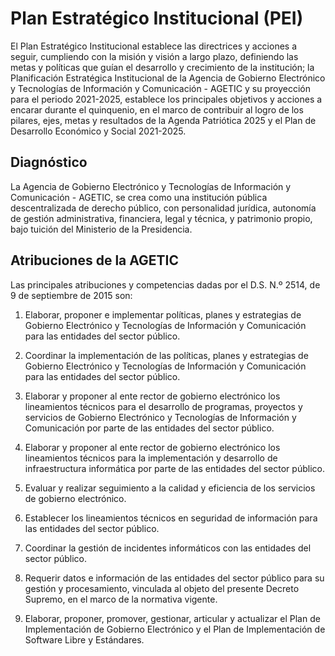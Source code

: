 # Plan Estratégico Institucional (PEI)

El Plan Estratégico Institucional establece las directrices y acciones a seguir, cumpliendo con la misión y visión a largo plazo, definiendo las metas y políticas que guían el desarrollo y crecimiento de la institución; la Planificación Estratégica Institucional de la Agencia de Gobierno Electrónico y Tecnologías de Información y Comunicación - AGETIC y su proyección para el periodo 2021-2025, establece los principales objetivos y acciones a encarar durante el quinquenio, en el marco de contribuir al logro de los pilares, ejes, metas y resultados de la Agenda Patriótica 2025 y el Plan de Desarrollo Económico y Social 2021-2025.

## Diagnóstico

La Agencia de Gobierno Electrónico y Tecnologías de Información y Comunicación - AGETIC, se crea como una institución pública descentralizada de derecho público, con personalidad jurídica, autonomía de gestión administrativa, financiera, legal y técnica, y patrimonio propio, bajo tuición del Ministerio de la Presidencia.

## Atribuciones de la AGETIC

Las principales atribuciones y competencias dadas por el D.S. N.º 2514, de 9 de septiembre de 2015 son:

1. Elaborar, proponer e implementar políticas, planes y estrategias de Gobierno Electrónico y Tecnologías de Información y Comunicación para las entidades del sector público.

2. Coordinar la implementación de las políticas, planes y estrategias de Gobierno Electrónico y Tecnologías de Información y Comunicación para las entidades del sector público.

3. Elaborar y proponer al ente rector de gobierno electrónico los lineamientos técnicos para el desarrollo de programas, proyectos y servicios de Gobierno Electrónico y Tecnologías de Información y Comunicación por parte de las entidades del sector público.

4. Elaborar y proponer al ente rector de gobierno electrónico los lineamientos técnicos para la implementación y desarrollo de infraestructura informática por parte de las entidades del sector público.

5. Evaluar y realizar seguimiento a la calidad y eficiencia de los servicios de gobierno electrónico.

6. Establecer los lineamientos técnicos en seguridad de información para las entidades del sector público.

7. Coordinar la gestión de incidentes informáticos con las entidades del sector público.

8. Requerir datos e información de las entidades del sector público para su gestión y procesamiento, vinculada al objeto del presente Decreto Supremo, en el marco de la normativa vigente.

9. Elaborar, proponer, promover, gestionar, articular y actualizar el Plan de Implementación de Gobierno Electrónico y el Plan de Implementación de Software Libre y Estándares.